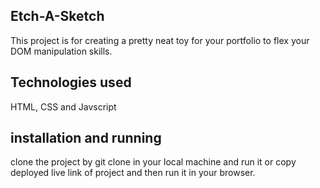 ## Etch-A-Sketch
This project is for creating a pretty neat toy for your portfolio to flex your DOM manipulation skills.
## Technologies used
HTML, CSS and Javscript
## installation and running
clone the project by git clone  in your local machine and run it or copy deployed live link of project and then run it in your browser.